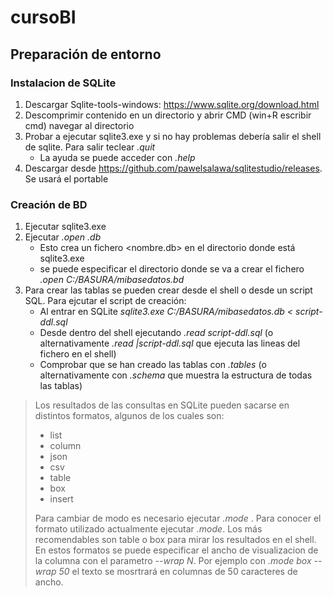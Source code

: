 # cursoBI

## Preparación de entorno

### Instalacion de SQLite
1. Descargar Sqlite-tools-windows: https://www.sqlite.org/download.html
2. Descomprimir contenido en un directorio y abrir CMD (win+R escribir cmd) navegar al directorio
4. Probar a ejecutar sqlite3.exe y si no hay problemas debería salir el shell de sqlite. Para salir teclear *.quit*
   - La ayuda se puede acceder con *.help*
6. Descargar desde https://github.com/pawelsalawa/sqlitestudio/releases. Se usará el portable

### Creación de BD
1. Ejecutar sqlite3.exe
2. Ejecutar *.open <nombre>.db*
   - Esto crea un fichero <nombre.db> en el directorio donde está sqlite3.exe
   - se puede especificar el directorio donde se va a crear el fichero *.open C:/BASURA/mibasedatos.bd*
3. Para crear las tablas se pueden crear desde el shell o desde un script SQL. Para ejcutar el script de creación:
   - Al entrar en SQLite *sqlite3.exe C:/BASURA/mibasedatos.db < script-ddl.sql*
   - Desde dentro del shell ejecutando *.read script-ddl.sql* (o alternativamente *.read |script-ddl.sql* que ejecuta las lineas del fichero en el shell)
   - Comprobar que se han creado las tablas con *.tables* (o alternativamente con *.schema* que muestra la estructura de todas las tablas)

> Los resultados de las consultas en SQLite pueden sacarse en distintos formatos, algunos de los cuales son:
> - list
> - column
> - json
> - csv
> - table
> - box
> - insert
> 
> Para cambiar de modo es necesario ejecutar *.mode <formato>*. Para conocer el formato utilizado actualmente ejecutar *.mode*. Los más recomendables son table o box para mirar los resultados en el shell. En estos formatos se puede especificar el ancho de visualizacion de la columna con el parametro *--wrap N*. Por ejemplo con *.mode box --wrap 50* el texto se mosrtrará en columnas de 50 caracteres de ancho.


